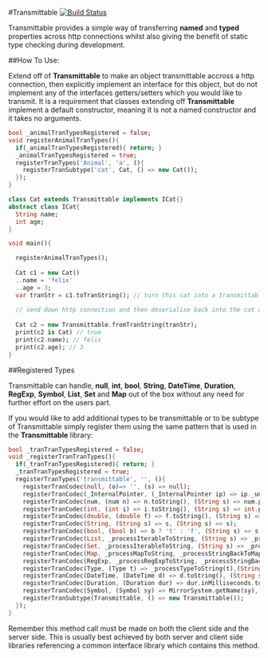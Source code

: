 #Transmittable [![Build Status](https://drone.io/github.com/0xor1/transmittable/status.png)](https://drone.io/github.com/0xor1/transmittable/latest)

Transmittable provides a simple way of transferring **named** and **typed**
properties across http connections whilst also giving the benefit of static type
checking during development.

##How To Use:

Extend off of **Transmittable** to make an object transmittable accross a http 
connection, then explicitly implement an interface for this object, but do not 
implement any of the interfaces getters/setters which you would like to transmit.
It is a requirement that classes extending off **Transmittable** implement a 
default constructor, meaning it is not a named constructor and it takes no arguments.

```dart
bool _animalTranTypesRegistered = false;
void registerAnimalTranTypes(){
  if(_animalTranTypesRegistered){ return; }
  _animalTranTypesRegistered = true;
  registerTranTypes('Animal', 'a', (){
    registerTranSubtype('cat', Cat, () => new Cat());
  });
}

class Cat extends Transmittable implements ICat{}
abstract class ICat{
  String name;
  int age;
}

void main(){

  registerAnimalTranTypes();
  
  Cat c1 = new Cat()
  ..name = 'felix'
  ..age = 3;
  var tranStr = c1.toTranString(); // turn this cat into a transmittable string
  
  // send down http connection and then deserialise back into the cat object
  
  Cat c2 = new Transmittable.fromTranString(tranStr);
  print(c2 is Cat) // true
  print(c2.name); // felix
  print(c2.age); // 3
}
```

##Registered Types

Transmittable can handle, **null**, **int**, **bool**, **String**, **DateTime**, **Duration**,
**RegExp**, **Symbol**, **List**, **Set** and **Map** out of the box without any need for further 
effort on the users part.

If you would like to add additional types to be transmittable or to be subtype
of Transmittable simply register them using the same pattern that is used in the
**Transmittable** library:

```dart
bool _tranTranTypesRegistered = false;
void _registerTranTranTypes(){
  if(_tranTranTypesRegistered){ return; }
  _tranTranTypesRegistered = true;
  registerTranTypes('transmittable', '', (){
    registerTranCodec(null, (o)=> '', (s) => null);
    registerTranCodec(_InternalPointer, (_InternalPointer ip) => ip._uniqueValueIndex.toString(), (String s) => new _InternalPointer(int.parse(s)));
    registerTranCodec(num, (num n) => n.toString(), (String s) => num.parse(s));
    registerTranCodec(int, (int i) => i.toString(), (String s) => int.parse(s));
    registerTranCodec(double, (double f) => f.toString(), (String s) => double.parse(s));
    registerTranCodec(String, (String s) => s, (String s) => s);
    registerTranCodec(bool, (bool b) => b ? 't' : 'f', (String s) => s == 't' ? true : false);
    registerTranCodec(List, _processIterableToString, (String s) => _processStringBackToListOrSet(new List(), s));
    registerTranCodec(Set, _processIterableToString, (String s) => _processStringBackToListOrSet(new Set(), s));
    registerTranCodec(Map, _processMapToString, _processStringBackToMap);
    registerTranCodec(RegExp, _processRegExpToString, _processStringBackToRegExp);
    registerTranCodec(Type, (Type t) => _processTypeToString(t),(String s) => _tranCodecsByKey[s]._type);
    registerTranCodec(DateTime, (DateTime d) => d.toString(), (String s) => DateTime.parse(s));
    registerTranCodec(Duration, (Duration dur) => dur.inMilliseconds.toString(), (String s) => new Duration(milliseconds: num.parse(s)));
    registerTranCodec(Symbol, (Symbol sy) => MirrorSystem.getName(sy), (String s) => MirrorSystem.getSymbol(s)); //TODO will this cause problems if multiple libraries have the same identifiers
    registerTranSubtype(Transmittable, () => new Transmittable());
  });
}
```
Remember this method call must be made on both the client side and the server
side. This is usually best achieved by both server and client side libraries
referencing a common interface library which contains this method.